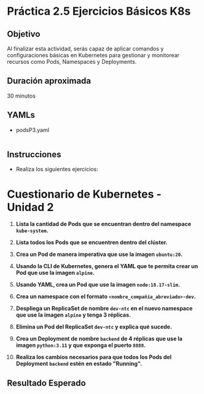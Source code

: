 # Práctica 2.5 Ejercicios Básicos K8s

## Objetivo
Al finalizar esta actividad, serás capaz de aplicar comandos y configuraciones básicas en Kubernetes para gestionar y monitorear recursos como Pods, Namespaces y Deployments.


## Duración aproximada
30 minutos

## YAMLs

- podsP3.yaml

```yaml
```

## Instrucciones

- Realiza los siguientes ejercicios:

# Cuestionario de Kubernetes - Unidad 2

1. **Lista la cantidad de Pods que se encuentran dentro del namespace `kube-system`.**

2. **Lista todos los Pods que se encuentren dentro del clúster.**

3. **Crea un Pod de manera imperativa que use la imagen `ubuntu:20`.**

4. **Usando la CLI de Kubernetes, genera el YAML que te permita crear un Pod que use la imagen `alpine`.**

5. **Usando YAML, crea un Pod que use la imagen `node:18.17-slim`.**

6. **Crea un namespace con el formato `<nombre_compañía_abreviado>-dev`.**

7. **Despliega un ReplicaSet de nombre `dev-ntc` en el nuevo namespace que use la imagen `alpine` y tenga 3 réplicas.**

8. **Elimina un Pod del ReplicaSet `dev-ntc` y explica qué sucede.**

9. **Crea un Deployment de nombre `backend` de 4 réplicas que use la imagen `python:3.11` y que exponga el puerto `8888`.**

10. **Realiza los cambios necesarios para que todos los Pods del Deployment `backend` estén en estado "Running".**


## Resultado Esperado